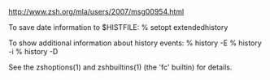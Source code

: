 http://www.zsh.org/mla/users/2007/msg00954.html

To save date information to $HISTFILE:
% setopt extendedhistory

To show additional information about history events:
% history -E
% history -i
% history -D

See the zshoptions(1) and zshbuiltins(1) (the 'fc' builtin) for
details.
